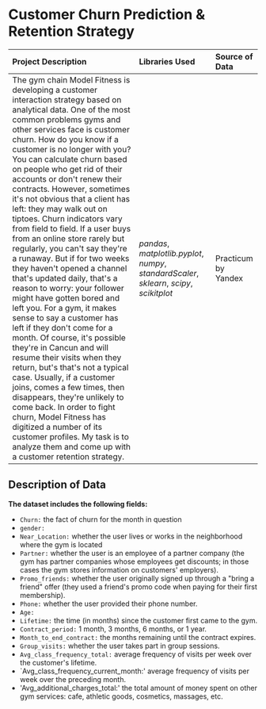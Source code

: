# Customer Churn Prediction & Retention Strategy


| Project Description | Libraries Used | Source of Data |
| :---------------------- | :---------------------- | :---------------------- | 
| The gym chain Model Fitness is developing a customer interaction strategy based on analytical data. One of the most common problems gyms and other services face is customer churn. How do you know if a customer is no longer with you? You can calculate churn based on people who get rid of their accounts or don't renew their contracts. However, sometimes it's not obvious that a client has left: they may walk out on tiptoes. Churn indicators vary from field to field. If a user buys from an online store rarely but regularly, you can't say they're a runaway. But if for two weeks they haven't opened a channel that's updated daily, that's a reason to worry: your follower might have gotten bored and left you. For a gym, it makes sense to say a customer has left if they don't come for a month. Of course, it's possible they're in Cancun and will resume their visits when they return, but's that's not a typical case. Usually, if a customer joins, comes a few times, then disappears, they're unlikely to come back. In order to fight churn, Model Fitness has digitized a number of its customer profiles. My task is to analyze them and come up with a customer retention strategy. | *pandas*, *matplotlib.pyplot*, *numpy*, *standardScaler*, *sklearn*, *scipy*, *scikitplot*  | Practicum by Yandex |


## Description of Data

**The dataset includes the following fields:**

- `Churn:` the fact of churn for the month in question
- `gender:`
- `Near_Location:` whether the user lives or works in the neighborhood where the gym is located
- `Partner:` whether the user is an employee of a partner company (the gym has partner companies whose employees get discounts; in those cases the gym stores information on customers' employers).
- `Promo_friends:` whether the user originally signed up through a "bring a friend" offer (they used a friend's promo code when paying for their first membership).
- `Phone:` whether the user provided their phone number.
- `Age:`
- `Lifetime:` the time (in months) since the customer first came to the gym.
- `Contract_period:` 1 month, 3 months, 6 months, or 1 year.
- `Month_to_end_contract:` the months remaining until the contract expires.
- `Group_visits:` whether the user takes part in group sessions.
- `Avg_class_frequency_total:` average frequency of visits per week over the customer's lifetime.
- `Avg_class_frequency_current_month:' average frequency of visits per week over the preceding month.
- 'Avg_additional_charges_total:' the total amount of money spent on other gym services: cafe, athletic goods, cosmetics, massages, etc.
